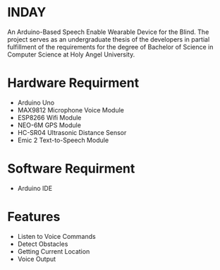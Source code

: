 # INDAY
An Arduino-Based Speech Enable Wearable Device for the Blind. The project serves as an undergraduate thesis of the developers in partial fulfillment of the requirements for the degree of Bachelor of Science in Computer Science at Holy Angel University. 

# Hardware Requirment
- Arduino Uno
- MAX9812 Microphone Voice Module
- ESP8266 Wifi Module
- NEO-6M GPS Module
- HC-SR04 Ultrasonic Distance Sensor
- Emic 2 Text-to-Speech Module

# Software Requirment
- Arduino IDE

# Features
- Listen to Voice Commands
- Detect Obstacles
- Getting Current Location
- Voice Output
